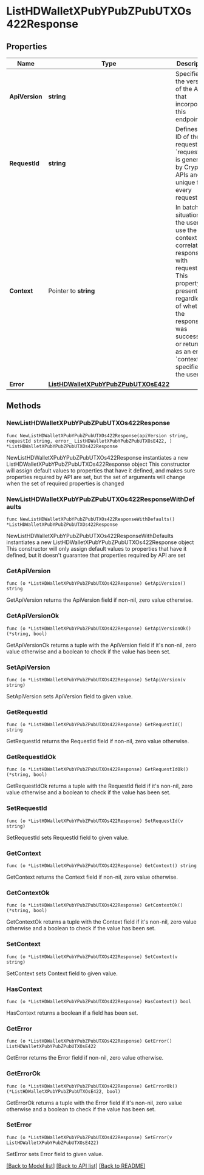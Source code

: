 # ListHDWalletXPubYPubZPubUTXOs422Response

## Properties

Name | Type | Description | Notes
------------ | ------------- | ------------- | -------------
**ApiVersion** | **string** | Specifies the version of the API that incorporates this endpoint. | 
**RequestId** | **string** | Defines the ID of the request. The &#x60;requestId&#x60; is generated by Crypto APIs and it&#39;s unique for every request. | 
**Context** | Pointer to **string** | In batch situations the user can use the context to correlate responses with requests. This property is present regardless of whether the response was successful or returned as an error. &#x60;context&#x60; is specified by the user. | [optional] 
**Error** | [**ListHDWalletXPubYPubZPubUTXOsE422**](ListHDWalletXPubYPubZPubUTXOsE422.md) |  | 

## Methods

### NewListHDWalletXPubYPubZPubUTXOs422Response

`func NewListHDWalletXPubYPubZPubUTXOs422Response(apiVersion string, requestId string, error_ ListHDWalletXPubYPubZPubUTXOsE422, ) *ListHDWalletXPubYPubZPubUTXOs422Response`

NewListHDWalletXPubYPubZPubUTXOs422Response instantiates a new ListHDWalletXPubYPubZPubUTXOs422Response object
This constructor will assign default values to properties that have it defined,
and makes sure properties required by API are set, but the set of arguments
will change when the set of required properties is changed

### NewListHDWalletXPubYPubZPubUTXOs422ResponseWithDefaults

`func NewListHDWalletXPubYPubZPubUTXOs422ResponseWithDefaults() *ListHDWalletXPubYPubZPubUTXOs422Response`

NewListHDWalletXPubYPubZPubUTXOs422ResponseWithDefaults instantiates a new ListHDWalletXPubYPubZPubUTXOs422Response object
This constructor will only assign default values to properties that have it defined,
but it doesn't guarantee that properties required by API are set

### GetApiVersion

`func (o *ListHDWalletXPubYPubZPubUTXOs422Response) GetApiVersion() string`

GetApiVersion returns the ApiVersion field if non-nil, zero value otherwise.

### GetApiVersionOk

`func (o *ListHDWalletXPubYPubZPubUTXOs422Response) GetApiVersionOk() (*string, bool)`

GetApiVersionOk returns a tuple with the ApiVersion field if it's non-nil, zero value otherwise
and a boolean to check if the value has been set.

### SetApiVersion

`func (o *ListHDWalletXPubYPubZPubUTXOs422Response) SetApiVersion(v string)`

SetApiVersion sets ApiVersion field to given value.


### GetRequestId

`func (o *ListHDWalletXPubYPubZPubUTXOs422Response) GetRequestId() string`

GetRequestId returns the RequestId field if non-nil, zero value otherwise.

### GetRequestIdOk

`func (o *ListHDWalletXPubYPubZPubUTXOs422Response) GetRequestIdOk() (*string, bool)`

GetRequestIdOk returns a tuple with the RequestId field if it's non-nil, zero value otherwise
and a boolean to check if the value has been set.

### SetRequestId

`func (o *ListHDWalletXPubYPubZPubUTXOs422Response) SetRequestId(v string)`

SetRequestId sets RequestId field to given value.


### GetContext

`func (o *ListHDWalletXPubYPubZPubUTXOs422Response) GetContext() string`

GetContext returns the Context field if non-nil, zero value otherwise.

### GetContextOk

`func (o *ListHDWalletXPubYPubZPubUTXOs422Response) GetContextOk() (*string, bool)`

GetContextOk returns a tuple with the Context field if it's non-nil, zero value otherwise
and a boolean to check if the value has been set.

### SetContext

`func (o *ListHDWalletXPubYPubZPubUTXOs422Response) SetContext(v string)`

SetContext sets Context field to given value.

### HasContext

`func (o *ListHDWalletXPubYPubZPubUTXOs422Response) HasContext() bool`

HasContext returns a boolean if a field has been set.

### GetError

`func (o *ListHDWalletXPubYPubZPubUTXOs422Response) GetError() ListHDWalletXPubYPubZPubUTXOsE422`

GetError returns the Error field if non-nil, zero value otherwise.

### GetErrorOk

`func (o *ListHDWalletXPubYPubZPubUTXOs422Response) GetErrorOk() (*ListHDWalletXPubYPubZPubUTXOsE422, bool)`

GetErrorOk returns a tuple with the Error field if it's non-nil, zero value otherwise
and a boolean to check if the value has been set.

### SetError

`func (o *ListHDWalletXPubYPubZPubUTXOs422Response) SetError(v ListHDWalletXPubYPubZPubUTXOsE422)`

SetError sets Error field to given value.



[[Back to Model list]](../README.md#documentation-for-models) [[Back to API list]](../README.md#documentation-for-api-endpoints) [[Back to README]](../README.md)


